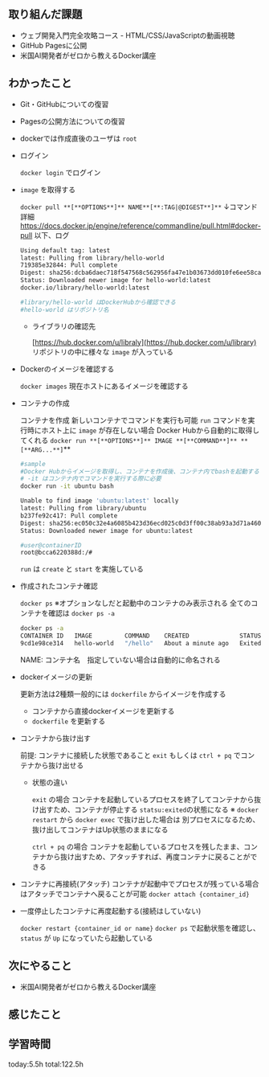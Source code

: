 ## 取り組んだ課題
* ウェブ開発入門完全攻略コース - HTML/CSS/JavaScriptの動画視聴
* GitHub Pagesに公開
* 米国AI開発者がゼロから教えるDocker講座

## わかったこと
 * Git・GitHubについての復習
 * Pagesの公開方法についての復習 

 * dockerでは作成直後のユーザは `root`

- ログイン
    
    `docker login` でログイン
    
- `image` を取得する
    
    `docker pull **[**OPTIONS**]** NAME**[**:TAG|@DIGEST**]**` 
    ↓コマンド詳細
    https://docs.docker.jp/engine/reference/commandline/pull.html#docker-pull
    以下、ログ
    
    ```bash
    Using default tag: latest
    latest: Pulling from library/hello-world
    719385e32844: Pull complete
    Digest: sha256:dcba6daec718f547568c562956fa47e1b03673dd010fe6ee58ca806767031d1c
    Status: Downloaded newer image for hello-world:latest
    docker.io/library/hello-world:latest
    
    #library/hello-world はDockerHubから確認できる
    #hello-world はリポジトリ名
    ```
    
    - ライブラリの確認先
        
        [https://hub.docker.com/u/libraly](https://hub.docker.com/u/library)
        リポジトリの中に様々な `image` が入っている
        
- Dockerのイメージを確認する
    
    `docker images` 
    現在ホストにあるイメージを確認する
    
- コンテナの作成
    
    コンテナを作成
    新しいコンテナでコマンドを実行も可能
    `run` コマンドを実行時にホスト上に `image` が存在しない場合
    Docker Hubから自動的に取得してくれる
    `docker run **[**OPTIONS**]** IMAGE **[**COMMAND**]** **[**ARG...**]`** 
    
    ```bash
    #sample
    #Docker Hubからイメージを取得し、コンテナを作成後、コンテナ内でbashを起動する
    # -it はコンテナ内でコマンドを実行する際に必要
    docker run -it ubuntu bash
    
    Unable to find image 'ubuntu:latest' locally
    latest: Pulling from library/ubuntu
    b237fe92c417: Pull complete
    Digest: sha256:ec050c32e4a6085b423d36ecd025c0d3ff00c38ab93a3d71a460ff1c44fa6d77
    Status: Downloaded newer image for ubuntu:latest
    
    #user@containerID
    root@bcca6220388d:/#
    ```
    
    `run` は `create` と `start` を実施している
    
- 作成されたコンテナ確認
    
    `docker ps` 
    ※オプションなしだと起動中のコンテナのみ表示される
    全てのコンテナを確認は `docker ps -a`
    
    ```bash
    docker ps -a
    CONTAINER ID   IMAGE         COMMAND    CREATED              STATUS                          PORTS     NAMES
    9cd1e98ce314   hello-world   "/hello"   About a minute ago   Exited (0) About a minute ago             wonderful_morse
    ```
    NAME: コンテナ名　指定していない場合は自動的に命名される
    
- dockerイメージの更新
    
    更新方法は2種類一般的には `dockerfile` からイメージを作成する
    
    - コンテナから直接dockerイメージを更新する
    - `dockerfile` を更新する
- コンテナから抜け出す
    
    前提: コンテナに接続した状態であること
    `exit` もしくは `ctrl + pq` でコンテナから抜け出せる
    
    - 状態の違い
        
        `exit` の場合
        コンテナを起動しているプロセスを終了してコンテナから抜け出すため、コンテナが停止する `statsu:exited`の状態になる 
        ※ `docker restart` から `docker exec` で抜け出した場合は
        別プロセスになるため、抜け出してコンテナはUp状態のままになる
        
        `ctrl + pq` の場合
        コンテナを起動しているプロセスを残したまま、コンテナから抜け出すため、アタッチすれば、再度コンテナに戻ることができる
        
- コンテナに再接続(アタッチ)
    コンテナが起動中でプロセスが残っている場合はアタッチでコンテナへ戻ることが可能
    `docker attach {container_id}` 
    
- 一度停止したコンテナに再度起動する(接続はしていない)
    
    `docker restart {container_id or name}` 
    `docker ps` で起動状態を確認し、 `status` が `Up` になっていたら起動している
## 次にやること
 * 米国AI開発者がゼロから教えるDocker講座

## 感じたこと

## 学習時間
 today:5.5h
 total:122.5h